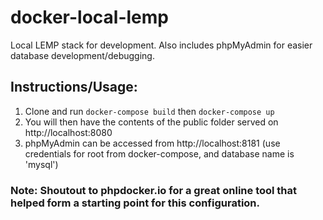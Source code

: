 # docker-local-lemp
Local LEMP stack for development. Also includes phpMyAdmin for easier database development/debugging.

## Instructions/Usage:
1. Clone and run `docker-compose build` then `docker-compose up`
2. You will then have the contents of the public folder served on http://localhost:8080
3. phpMyAdmin can be accessed from http://localhost:8181 (use credentials for root from docker-compose, and database name is 'mysql')

### Note: Shoutout to phpdocker.io for a great online tool that helped form a starting point for this configuration.
